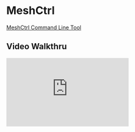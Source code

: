 # MeshCtrl

[MeshCtrl Command Line Tool](https://github.com/Ylianst/MeshCentral/blob/master/docs/MeshCentral2%20Intel%20AMT%20Guide%20v0.0.1.odt)

## Video Walkthru

<div class="video-wrapper">
  <iframe width="320" height="180" src="https://www.youtube.com/embed/p_jdtYJyuBQ" frameborder="0" allowfullscreen></iframe>
</div>
